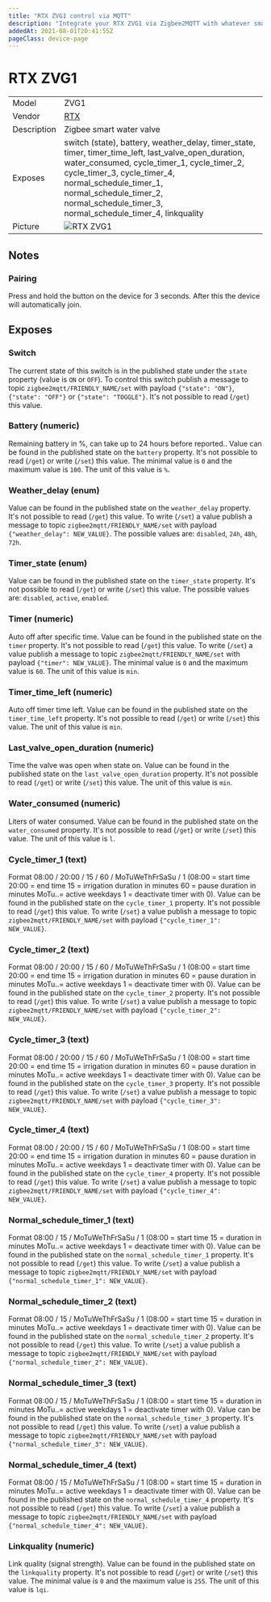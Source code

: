 ```yaml
---
title: "RTX ZVG1 control via MQTT"
description: "Integrate your RTX ZVG1 via Zigbee2MQTT with whatever smart home infrastructure you are using without the vendor's bridge or gateway."
addedAt: 2021-08-01T20:41:55Z
pageClass: device-page
---
```


<!-- !!!! -->
<!-- ATTENTION: This file is auto-generated through docgen! -->
<!-- You can only edit the "Notes"-Section between the two comment lines "Notes BEGIN" and "Notes END". -->
<!-- Do not use h1 or h2 heading within "## Notes"-Section. -->
<!-- !!!! -->

# RTX ZVG1

|     |     |
|-----|-----|
| Model | ZVG1  |
| Vendor  | [RTX](/supported-devices/#v=RTX)  |
| Description | Zigbee smart water valve |
| Exposes | switch (state), battery, weather_delay, timer_state, timer, timer_time_left, last_valve_open_duration, water_consumed, cycle_timer_1, cycle_timer_2, cycle_timer_3, cycle_timer_4, normal_schedule_timer_1, normal_schedule_timer_2, normal_schedule_timer_3, normal_schedule_timer_4, linkquality |
| Picture | ![RTX ZVG1](https://www.zigbee2mqtt.io/images/devices/ZVG1.jpg) |


<!-- Notes BEGIN: You can edit here. Add "## Notes" headline if not already present. -->
## Notes

### Pairing
Press and hold the button on the device for 3 seconds.
After this the device will automatically join.
<!-- Notes END: Do not edit below this line -->




## Exposes

### Switch 
The current state of this switch is in the published state under the `state` property (value is `ON` or `OFF`).
To control this switch publish a message to topic `zigbee2mqtt/FRIENDLY_NAME/set` with payload `{"state": "ON"}`, `{"state": "OFF"}` or `{"state": "TOGGLE"}`.
It's not possible to read (`/get`) this value.

### Battery (numeric)
Remaining battery in %, can take up to 24 hours before reported..
Value can be found in the published state on the `battery` property.
It's not possible to read (`/get`) or write (`/set`) this value.
The minimal value is `0` and the maximum value is `100`.
The unit of this value is `%`.

### Weather_delay (enum)
Value can be found in the published state on the `weather_delay` property.
It's not possible to read (`/get`) this value.
To write (`/set`) a value publish a message to topic `zigbee2mqtt/FRIENDLY_NAME/set` with payload `{"weather_delay": NEW_VALUE}`.
The possible values are: `disabled`, `24h`, `48h`, `72h`.

### Timer_state (enum)
Value can be found in the published state on the `timer_state` property.
It's not possible to read (`/get`) or write (`/set`) this value.
The possible values are: `disabled`, `active`, `enabled`.

### Timer (numeric)
Auto off after specific time.
Value can be found in the published state on the `timer` property.
It's not possible to read (`/get`) this value.
To write (`/set`) a value publish a message to topic `zigbee2mqtt/FRIENDLY_NAME/set` with payload `{"timer": NEW_VALUE}`.
The minimal value is `0` and the maximum value is `60`.
The unit of this value is `min`.

### Timer_time_left (numeric)
Auto off timer time left.
Value can be found in the published state on the `timer_time_left` property.
It's not possible to read (`/get`) or write (`/set`) this value.
The unit of this value is `min`.

### Last_valve_open_duration (numeric)
Time the valve was open when state on.
Value can be found in the published state on the `last_valve_open_duration` property.
It's not possible to read (`/get`) or write (`/set`) this value.
The unit of this value is `min`.

### Water_consumed (numeric)
Liters of water consumed.
Value can be found in the published state on the `water_consumed` property.
It's not possible to read (`/get`) or write (`/set`) this value.
The unit of this value is `l`.

### Cycle_timer_1 (text)
Format 08:00 / 20:00 / 15 / 60 / MoTuWeThFrSaSu / 1 (08:00 = start time 20:00 = end time 15 = irrigation duration in minutes 60 = pause duration in minutes MoTu..= active weekdays 1 = deactivate timer with 0).
Value can be found in the published state on the `cycle_timer_1` property.
It's not possible to read (`/get`) this value.
To write (`/set`) a value publish a message to topic `zigbee2mqtt/FRIENDLY_NAME/set` with payload `{"cycle_timer_1": NEW_VALUE}`.

### Cycle_timer_2 (text)
Format 08:00 / 20:00 / 15 / 60 / MoTuWeThFrSaSu / 1 (08:00 = start time 20:00 = end time 15 = irrigation duration in minutes 60 = pause duration in minutes MoTu..= active weekdays 1 = deactivate timer with 0).
Value can be found in the published state on the `cycle_timer_2` property.
It's not possible to read (`/get`) this value.
To write (`/set`) a value publish a message to topic `zigbee2mqtt/FRIENDLY_NAME/set` with payload `{"cycle_timer_2": NEW_VALUE}`.

### Cycle_timer_3 (text)
Format 08:00 / 20:00 / 15 / 60 / MoTuWeThFrSaSu / 1 (08:00 = start time 20:00 = end time 15 = irrigation duration in minutes 60 = pause duration in minutes MoTu..= active weekdays 1 = deactivate timer with 0).
Value can be found in the published state on the `cycle_timer_3` property.
It's not possible to read (`/get`) this value.
To write (`/set`) a value publish a message to topic `zigbee2mqtt/FRIENDLY_NAME/set` with payload `{"cycle_timer_3": NEW_VALUE}`.

### Cycle_timer_4 (text)
Format 08:00 / 20:00 / 15 / 60 / MoTuWeThFrSaSu / 1 (08:00 = start time 20:00 = end time 15 = irrigation duration in minutes 60 = pause duration in minutes MoTu..= active weekdays 1 = deactivate timer with 0).
Value can be found in the published state on the `cycle_timer_4` property.
It's not possible to read (`/get`) this value.
To write (`/set`) a value publish a message to topic `zigbee2mqtt/FRIENDLY_NAME/set` with payload `{"cycle_timer_4": NEW_VALUE}`.

### Normal_schedule_timer_1 (text)
Format 08:00 / 15 / MoTuWeThFrSaSu / 1 (08:00 = start time 15 = duration in minutes MoTu..= active weekdays 1 = deactivate timer with 0).
Value can be found in the published state on the `normal_schedule_timer_1` property.
It's not possible to read (`/get`) this value.
To write (`/set`) a value publish a message to topic `zigbee2mqtt/FRIENDLY_NAME/set` with payload `{"normal_schedule_timer_1": NEW_VALUE}`.

### Normal_schedule_timer_2 (text)
Format 08:00 / 15 / MoTuWeThFrSaSu / 1 (08:00 = start time 15 = duration in minutes MoTu..= active weekdays 1 = deactivate timer with 0).
Value can be found in the published state on the `normal_schedule_timer_2` property.
It's not possible to read (`/get`) this value.
To write (`/set`) a value publish a message to topic `zigbee2mqtt/FRIENDLY_NAME/set` with payload `{"normal_schedule_timer_2": NEW_VALUE}`.

### Normal_schedule_timer_3 (text)
Format 08:00 / 15 / MoTuWeThFrSaSu / 1 (08:00 = start time 15 = duration in minutes MoTu..= active weekdays 1 = deactivate timer with 0).
Value can be found in the published state on the `normal_schedule_timer_3` property.
It's not possible to read (`/get`) this value.
To write (`/set`) a value publish a message to topic `zigbee2mqtt/FRIENDLY_NAME/set` with payload `{"normal_schedule_timer_3": NEW_VALUE}`.

### Normal_schedule_timer_4 (text)
Format 08:00 / 15 / MoTuWeThFrSaSu / 1 (08:00 = start time 15 = duration in minutes MoTu..= active weekdays 1 = deactivate timer with 0).
Value can be found in the published state on the `normal_schedule_timer_4` property.
It's not possible to read (`/get`) this value.
To write (`/set`) a value publish a message to topic `zigbee2mqtt/FRIENDLY_NAME/set` with payload `{"normal_schedule_timer_4": NEW_VALUE}`.

### Linkquality (numeric)
Link quality (signal strength).
Value can be found in the published state on the `linkquality` property.
It's not possible to read (`/get`) or write (`/set`) this value.
The minimal value is `0` and the maximum value is `255`.
The unit of this value is `lqi`.

